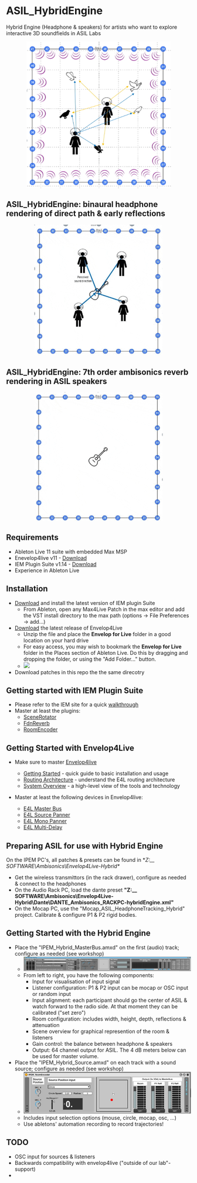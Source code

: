 # ASIL_HybridEngine
Hybrid Engine (Headphone &amp; speakers) for artists who want to explore interactive 3D soundfields in ASIL Labs
<p align="center"> 
<img src="/images/Concept.jpg" height="400" />
</p> 

## ASIL_HybridEngine: binaural headphone rendering of direct path & early reflections
<p align="center"> 
<img src="/images/animation-headphones.gif" width = "350">
</p> 

## ASIL_HybridEngine: 7th order ambisonics reverb rendering in ASIL speakers
<p align="center"> 
<img src="/images/animation-reverb.gif" width = "350">
</p> 


## Requirements
- Ableton Live 11 suite with embedded Max MSP
- Enevelop4live v11 - [Download](https://github.com/EnvelopSound/EnvelopForLive/releases/tag/11.0.1)
- IEM Plugin Suite v1.14 - [Download](https://plugins.iem.at/download/)
- Experience in Ableton Live

## Installation
* [Download](https://plugins.iem.at/download/) and install the latest version of IEM plugin Suite
  * From Ableton, open any Max4Live Patch in the max editor and add the VST install directory to the max path (options -> File Preferences -> add...)
* [Download](https://github.com/EnvelopSound/EnvelopForLive/releases/tag/11.0.1) the latest release of Envelop4Live 
  - Unzip the file and place the **Envelop for Live** folder in a good location on your hard drive
  - For easy access, you may wish to bookmark the **Envelop for Live** folder in the Places section of Ableton Live. Do this by dragging and dropping the folder, or using the "Add Folder..." button.
  - <img src="https://github.com/EnvelopSound/EnvelopForLive/raw/master/doc/E4L-Places-Add.png"/>
* Download patches in this repo the the same direcotry

## Getting started with IEM Plugin Suite
* Please refer to the IEM site for a quick [walkthrough](https://plugins.iem.at/docs/)
* Master at least the plugins:
  * [SceneRotator](https://plugins.iem.at/docs/plugindescriptions/#scenerotator)
  * [FdnReverb](https://plugins.iem.at/docs/plugindescriptions/#fdnreverb)
  * [RoomEncoder](https://plugins.iem.at/docs/plugindescriptions/#roomencoder)
  
## Getting Started with Envelop4Live
- Make sure to master [Envelop4live](https://github.com/EnvelopSound/EnvelopForLive/wiki)
  - [Getting Started](https://github.com/EnvelopSound/EnvelopForLive/wiki/Getting-Started) - quick guide to basic installation and usage
  - [Routing Architecture](https://github.com/EnvelopSound/EnvelopForLive/wiki/Routing-Architecture) - understand the E4L routing architecture
  - [System Overview](https://github.com/EnvelopSound/EnvelopForLive/wiki/System-Overview) - a high-level view of the tools and technology

- Master at least the following devices in Envelop4live:
  - [E4L Master Bus](https://github.com/EnvelopSound/EnvelopForLive/wiki/E4L-Master-Bus) 
  - [E4L Source Panner](https://github.com/EnvelopSound/EnvelopForLive/wiki/E4L-Source-Panner)
  - [E4L Mono Panner](https://github.com/EnvelopSound/EnvelopForLive/wiki/E4L-Mono-Panner)
  - [E4L Multi-Delay](https://github.com/EnvelopSound/EnvelopForLive/wiki/E4L-Multi-Delay)


## Preparing ASIL for use with Hybrid Engine
On the IPEM PC's, all patches & presets can be found in **Z:\__ SOFTWARE\Ambisonics\Envelop4Live-Hybrid\**
- Get the wireless transmittors (in the rack drawer), configure as needed & connect to the headphones 
- On the Audio Rack PC, load the dante preset **"Z:\__ SOFTWARE\Ambisonics\Envelop4Live-Hybrid\Dante\DANTE_Ambisonics_RACKPC-hybridEngine.xml"**
- On the Mocap PC, use the "Mocap_ASIL_HeadphoneTracking_Hybrid" project.  Calibrate & configure P1 & P2 rigid bodies.

## Getting Started with the Hybrid Engine
- Place the "IPEM_Hybrid_MasterBus.amxd" on the first (audio) track; configure as needed (see workshop)
  - <img src="/images/Masterbus.jpg">
  - From left to right, you have the following components:
    - Input for visualisation of input signal
    - Listener configuration: P1 & P2 input can be mocap or OSC input or random input
    - Input alignment: each participant should go the center of ASIL & watch forward to the radio side. At that moment they can be calibrated ("set zero")
    - Room configuration: includes width, height, depth, reflections & attenuation
    - Scene overview for graphical represention of the room & listeners  
    - Gain control: the balance between headphone & speakers
    - Output: 64 channel output for ASIL.  The 4 dB meters below can be used for master volume.
- Place the "IPEM_Hybrid_Source.amxd" on each track with a sound source; configure as needed (see workshop)
  - <img src="/images/source_2.jpg">
  - Includes input selection options (mouse, circle, mocap, osc, ...)
  - Use abletons' automation recording to record trajectories!



## TODO
- OSC input for sources & listeners
- Backwards compatibility with envelop4live ("outside of our lab"-support)
- 
